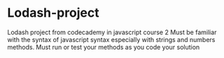 # Lodash-project
Lodash project from codecademy in javascript course 2
Must be familiar with the syntax of javascript syntax especially with strings and numbers methods.
Must run or test your methods as you code your solution
